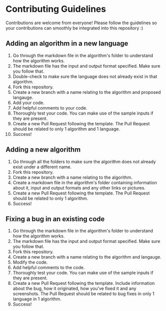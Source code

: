 # Contributing Guidelines
Contributions are welcome from everyone! Please follow the guidelines so your contributions can smoothly be integrated into this repository :)

## Adding an algorithm in a new language
1. Go through the markdown file in the algorithm's folder to understand how the algorithm works.
2. The markdown file has the input and output format specified. Make sure you follow that.
3. Double-check to make sure the language does not already exist in that algorithm.
4. Fork this repository.
5. Create a new branch with a name relating to the algorithm and proposed langauge.
6. Add your code.
7. Add helpful comments to your code.
8. Thoroughly test your code. You can make use of the sample inputs if they are present.
9. Create a new Pull Request following the template. The Pull Request should be related to only 1 algorithm and 1 language.
10. Success!

## Adding a new algorithm
1. Go through all the folders to make sure the algorithm does not already exist under a different name.
2. Fork this repository.
3. Create a new branch with a name relating to the algorithm.
4. Create a markdown file in the algorithm's folder containing information about it, input and output formats and any other links or pictures.
5. Create a new Pull Request following the template. The Pull Request should be related to only 1 algorithm.
6. Success!

## Fixing a bug in an existing code
1. Go through the markdown file in the algorithm's folder to understand how the algorithm works.
2. The markdown file has the input and output format specified. Make sure you follow that.
3. Fork this repository.
4. Create a new branch with a name relating to the algorithm and langauge.
5. Modify the code.
6. Add helpful comments to the code.
7. Thoroughly test your code. You can make use of the sample inputs if they are present.
8. Create a new Pull Request following the template. Include information about the bug, how it originated, how you've fixed it and any screenshots. The Pull Request should be related to bug fixes in only 1 language in 1 algorithm.
9. Success!
